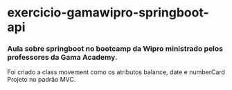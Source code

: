 # exercicio-gamawipro-springboot-api
### Aula sobre springboot no bootcamp da Wipro ministrado pelos professores da Gama Academy.
Foi criado a class movement como os atributos balance, date e numberCard
Projeto no padrão MVC.


